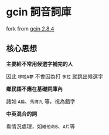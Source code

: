 # gcin 詞音詞庫
fork from [gcin 2.8.4](http://hyperrate.com/gcin-source/)

## 核心思想

**主要給不常用候選字補完的人**

因此 `哆啦A夢` 不會因為打 `多拉` 就跳出候選字

**鄉民語不應在基礎詞庫內**

諸如 `A扁`、`馬膺九` 等，視為錯字

**中英混合的詞**

看情況處理，如`維他命B`、`A片`等
